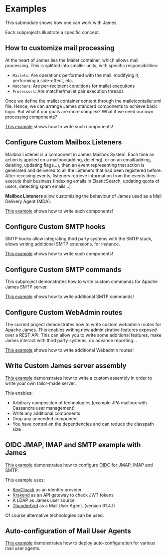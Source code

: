 # Examples

This submodule shows how one can work with James. 

Each subprojects illustrate a specific concept.

## How to customize mail processing

At the heart of James lies the Mailet container, which allows mail processing. This is splitted into smaller units, with specific responsibilities:

 - `Mailets`: Are operations performed with the mail: modifying it, performing a side-effect, etc...
 - `Matchers`: Are per-recipient conditions for mailet executions
 - `Processors`: Are matcher/mailet pair execution threads

Once we define the mailet container content through the mailetcontailer.xml file. Hence, we can arrange James standard 
components to achieve basic logic. But what if our goals are more complex? What if we need our own processing components?

[This example](custom-mailets) shows how to write such components!

## Configure Custom Mailbox Listeners

Mailbox Listener is a component in James Mailbox System. Each time an action is applied on a mailbox(adding, deleting),
 or on an email(adding, deleting, updating flags...), then an event representing that action is generated and delivered 
 to all the Listeners that had been registered before. After receiving events, listeners retrieve information from the 
 events then execute their business (Indexing emails in ElasticSearch, updating quota of users, detecting spam emails...)
 
**Mailbox Listeners** allow customizing the behaviour of James used as a Mail Delivery Agent (MDA). 

[This example](custom-listeners) shows how to write such components!

## Configure Custom SMTP hooks

SMTP hooks allow integrating third party systems with the SMTP stack, allows writing additional SMTP extensions, for 
instance. 

[This example](custom-smtp-hooks) shows how to write such components!

## Configure Custom SMTP commands

This subproject demonstrates how to write custom commands for Apache James SMTP server. 

[This example](custom-smtp-command) shows how to write additional SMTP commands!

## Configure Custom WebAdmin routes

The current project demonstrates how to write custom webadmin routes for Apache James. This enables writing new 
administrative features exposed over a REST API. This can allow you to write some additional features, make James 
interact with third party systems, do advance reporting... 

[This example](custom-webadmin-route) shows how to write additional Webadmin routes!

## Write Custom James server assembly

[This example](custom-james-assembly) demonstrates how to write a custom assembly in order to write your own tailor-made server.
               
This enables:
               
 - Arbitrary composition of technologies (example JPA mailbox with Cassandra user management)
 - Write any additional components
 - Drop any unneeded component
 - You have control on the dependencies and can reduce the classpath size
 
## OIDC JMAP, IMAP and SMTP example with James

[This example](oidc) demonstrates how to configure [OIDC]() for JMAP, IMAP and SMTP.

This example uses:
 - [KeyCloack](https://www.keycloak.org/) as an identity provider
 - [Krakend](https://www.krakend.io/) as an API gateway to check JWT tokens
 - A LDAP as James user source
 - [Thunderbird](https://www.thunderbird.net/en-US/) as a Mail User Agent. (version 91.4.1)
 
Of course alternative technologies can be used.

## Auto-configuration of Mail User Agents

[This example](imap-autoconf) demonstrates how to deploy auto-configuration for various mail user agents.